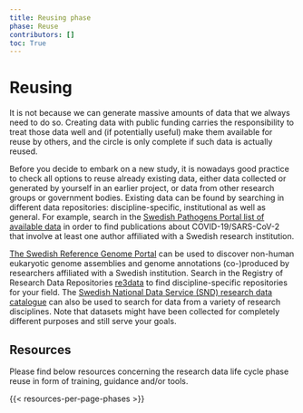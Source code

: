 ```yaml
---
title: Reusing phase
phase: Reuse
contributors: []
toc: True
---
```


# Reusing
It is not because we can generate massive amounts of data that we always need to do so. Creating data with public funding carries the responsibility to treat those data well and (if potentially useful) make them available for reuse by others, and the circle is only complete if such data is actually reused.

Before you decide to embark on a new study, it is nowadays good practice to check all options to reuse already existing data, either data collected or generated by yourself in an earlier project, or data from other research groups or government bodies. Existing data can be found by searching in different data repositories: discipline-specific, institutional as well as general. For example, search in the [Swedish Pathogens Portal list of available data](https://pathogens.se/datasets/all/) in order to find publications about COVID-19/SARS-CoV-2 that involve at least one author affiliated with a Swedish research institution.

[The Swedish Reference Genome Portal](https://genomes.scilifelab.se) can be used to discover non-human eukaryotic genome assemblies and genome annotations (co-)produced by researchers affiliated with a Swedish institution. Search in the Registry of Research Data Repositories [re3data](https://www.re3data.org) to find discipline-specific repositories for your field. The [Swedish National Data Service (SND) research data catalogue](https://snd.gu.se/en/catalogue) can also be used to search for data from a variety of research disciplines. Note that datasets might have been collected for completely different purposes and still serve your goals.


## Resources
Please find below resources concerning the research data life cycle phase reuse in form of training, guidance and/or tools.

{{< resources-per-page-phases >}}
